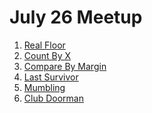 # July 26 Meetup

1. [Real Floor]()
2. [Count By X]()
3. [Compare By Margin]()
4. [Last Survivor]()
5. [Mumbling]()
6. [Club Doorman]()
